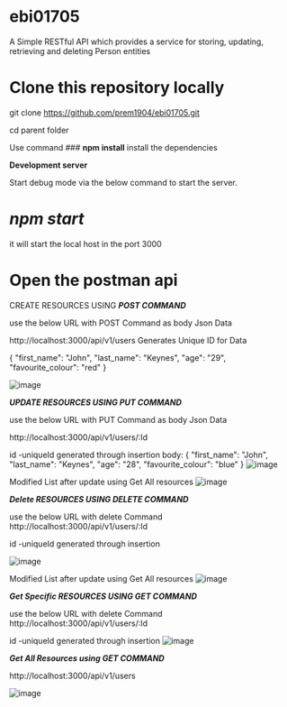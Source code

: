 # ebi01705
A Simple RESTful API which provides a service for storing, updating,
retrieving and deleting Person entities

# Clone this repository locally

git clone https://github.com/prem1904/ebi01705.git

cd parent folder 

Use command  ### **npm install**
install the dependencies 

**Development server**

Start debug mode
via the below command to start the server.

# ***npm start***  

it will start the local host in the port 3000 

# Open the postman api 

CREATE RESOURCES USING ***POST COMMAND***

use the below URL  with POST Command  as body Json Data

http://localhost:3000/api/v1/users  Generates Unique ID for Data


 {
 "first_name": "John",
 "last_name": "Keynes",
 "age": "29",
 "favourite_colour": "red"
 }


![image](https://user-images.githubusercontent.com/13142257/107215780-c66e6f00-6a31-11eb-8136-39d145aa946a.png)

***UPDATE RESOURCES USING PUT COMMAND***

use the below URL  with PUT Command  as body Json Data

http://localhost:3000/api/v1/users/:Id

id -uniqueId generated through insertion
body:
 {
 "first_name": "John",
 "last_name": "Keynes",
 "age": "28",
 "favourite_colour": "blue"
 }
 ![image](https://user-images.githubusercontent.com/13142257/107217368-151d0880-6a34-11eb-8934-b213a6756e7c.png)
 
 Modified List after update using Get All resources
 ![image](https://user-images.githubusercontent.com/13142257/107217582-5f05ee80-6a34-11eb-968f-f905d51cc848.png)
 
***Delete RESOURCES USING DELETE COMMAND***

use the below URL  with delete Command  
http://localhost:3000/api/v1/users/:Id

id -uniqueId generated through insertion

![image](https://user-images.githubusercontent.com/13142257/107217694-8a88d900-6a34-11eb-89dd-d974506cfd8e.png)

 Modified List after update using Get All resources
 ![image](https://user-images.githubusercontent.com/13142257/107217807-b906b400-6a34-11eb-8ca6-6aefd468da29.png)

***Get Specific RESOURCES USING GET COMMAND***

use the below URL  with delete Command  
http://localhost:3000/api/v1/users/:Id

id -uniqueId generated through insertion
![image](https://user-images.githubusercontent.com/13142257/107217134-c0798d80-6a33-11eb-8790-23deea4ed8f0.png)

***Get All Resources using GET COMMAND***

http://localhost:3000/api/v1/users

![image](https://user-images.githubusercontent.com/13142257/107217012-945e0c80-6a33-11eb-8dde-ae2fb4afb655.png)

 
 
